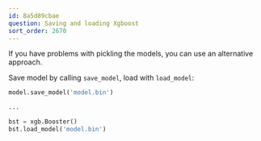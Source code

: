 ```yaml
---
id: 8a5d89cbae
question: Saving and loading Xgboost
sort_order: 2670
---
```


If you have problems with pickling the models, you 
can use an alternative approach.

Save model by calling `save_model`, load with `load_model`:

```python
model.save_model('model.bin')

...

bst = xgb.Booster()
bst.load_model('model.bin')
```